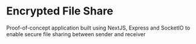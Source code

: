 # Encrypted File Share

Proof-of-concept application built using NextJS, Express and SocketIO to enable secure file sharing between sender and receiver
